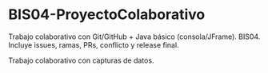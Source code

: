 # BIS04-ProyectoColaborativo
Trabajo colaborativo con Git/GitHub + Java básico (consola/JFrame). BIS04. Incluye issues, ramas, PRs, conflicto y release final.

Trabajo colaborativo con capturas de datos.
